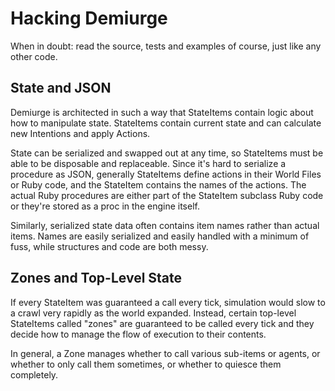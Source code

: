 # Hacking Demiurge

When in doubt: read the source, tests and examples of course, just
like any other code.

## State and JSON

Demiurge is architected in such a way that StateItems contain logic
about how to manipulate state. StateItems contain current state and
can calculate new Intentions and apply Actions.

State can be serialized and swapped out at any time, so StateItems
must be able to be disposable and replaceable. Since it's hard to
serialize a procedure as JSON, generally StateItems define actions in
their World Files or Ruby code, and the StateItem contains the names
of the actions. The actual Ruby procedures are either part of the
StateItem subclass Ruby code or they're stored as a proc in the engine
itself.

Similarly, serialized state data often contains item names rather than
actual items. Names are easily serialized and easily handled with a
minimum of fuss, while structures and code are both messy.

## Zones and Top-Level State

If every StateItem was guaranteed a call every tick, simulation would
slow to a crawl very rapidly as the world expanded. Instead, certain
top-level StateItems called "zones" are guaranteed to be called every
tick and they decide how to manage the flow of execution to their
contents.

In general, a Zone manages whether to call various sub-items or
agents, or whether to only call them sometimes, or whether to quiesce
them completely.
